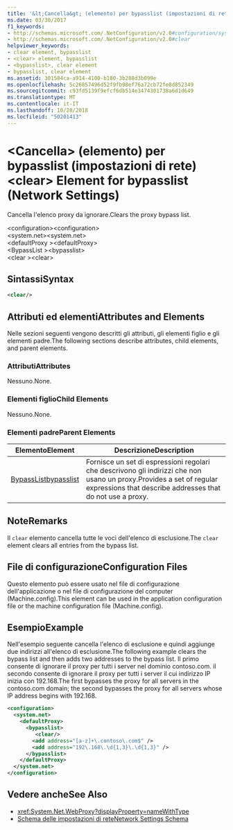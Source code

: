 ```yaml
---
title: '&lt;Cancella&gt; (elemento) per bypasslist (impostazioni di rete)'
ms.date: 03/30/2017
f1_keywords:
- http://schemas.microsoft.com/.NetConfiguration/v2.0#configuration/system.net/defaultProxy/bypasslist/clear
- http://schemas.microsoft.com/.NetConfiguration/v2.0#clear
helpviewer_keywords:
- clear element, bypasslist
- <clear> element, bypasslist
- <bypasslist>, clear element
- bypasslist, clear element
ms.assetid: 301584ca-a914-4100-b180-3b288d3b099e
ms.openlocfilehash: 5c26857496d52f9fb98ef76a72cb72fe8d852349
ms.sourcegitcommit: c93fd5139f9efcf6db514e3474301738a6d1d649
ms.translationtype: MT
ms.contentlocale: it-IT
ms.lasthandoff: 10/28/2018
ms.locfileid: "50201413"
---
```

# <a name="ltcleargt-element-for-bypasslist-network-settings"></a><span data-ttu-id="cb701-102">&lt;Cancella&gt; (elemento) per bypasslist (impostazioni di rete)</span><span class="sxs-lookup"><span data-stu-id="cb701-102">&lt;clear&gt; Element for bypasslist (Network Settings)</span></span>
<span data-ttu-id="cb701-103">Cancella l'elenco proxy da ignorare.</span><span class="sxs-lookup"><span data-stu-id="cb701-103">Clears the proxy bypass list.</span></span>  
  
 <span data-ttu-id="cb701-104">\<configuration></span><span class="sxs-lookup"><span data-stu-id="cb701-104">\<configuration></span></span>  
<span data-ttu-id="cb701-105">\<system.net></span><span class="sxs-lookup"><span data-stu-id="cb701-105">\<system.net></span></span>  
<span data-ttu-id="cb701-106">\<defaultProxy ></span><span class="sxs-lookup"><span data-stu-id="cb701-106">\<defaultProxy></span></span>  
<span data-ttu-id="cb701-107">\<BypassList ></span><span class="sxs-lookup"><span data-stu-id="cb701-107">\<bypasslist></span></span>  
<span data-ttu-id="cb701-108">\<clear ></span><span class="sxs-lookup"><span data-stu-id="cb701-108">\<clear></span></span>  
  
## <a name="syntax"></a><span data-ttu-id="cb701-109">Sintassi</span><span class="sxs-lookup"><span data-stu-id="cb701-109">Syntax</span></span>  
  
```xml  
<clear/>  
```  
  
## <a name="attributes-and-elements"></a><span data-ttu-id="cb701-110">Attributi ed elementi</span><span class="sxs-lookup"><span data-stu-id="cb701-110">Attributes and Elements</span></span>  
 <span data-ttu-id="cb701-111">Nelle sezioni seguenti vengono descritti gli attributi, gli elementi figlio e gli elementi padre.</span><span class="sxs-lookup"><span data-stu-id="cb701-111">The following sections describe attributes, child elements, and parent elements.</span></span>  
  
### <a name="attributes"></a><span data-ttu-id="cb701-112">Attributi</span><span class="sxs-lookup"><span data-stu-id="cb701-112">Attributes</span></span>  
 <span data-ttu-id="cb701-113">Nessuno.</span><span class="sxs-lookup"><span data-stu-id="cb701-113">None.</span></span>  
  
### <a name="child-elements"></a><span data-ttu-id="cb701-114">Elementi figlio</span><span class="sxs-lookup"><span data-stu-id="cb701-114">Child Elements</span></span>  
 <span data-ttu-id="cb701-115">Nessuno.</span><span class="sxs-lookup"><span data-stu-id="cb701-115">None.</span></span>  
  
### <a name="parent-elements"></a><span data-ttu-id="cb701-116">Elementi padre</span><span class="sxs-lookup"><span data-stu-id="cb701-116">Parent Elements</span></span>  
  
|<span data-ttu-id="cb701-117">**Elemento**</span><span class="sxs-lookup"><span data-stu-id="cb701-117">**Element**</span></span>|<span data-ttu-id="cb701-118">**Descrizione**</span><span class="sxs-lookup"><span data-stu-id="cb701-118">**Description**</span></span>|  
|-----------------|---------------------|  
|[<span data-ttu-id="cb701-119">BypassList</span><span class="sxs-lookup"><span data-stu-id="cb701-119">bypasslist</span></span>](../../../../../docs/framework/configure-apps/file-schema/network/bypasslist-element-network-settings.md)|<span data-ttu-id="cb701-120">Fornisce un set di espressioni regolari che descrivono gli indirizzi che non usano un proxy.</span><span class="sxs-lookup"><span data-stu-id="cb701-120">Provides a set of regular expressions that describe addresses that do not use a proxy.</span></span>|  
  
## <a name="remarks"></a><span data-ttu-id="cb701-121">Note</span><span class="sxs-lookup"><span data-stu-id="cb701-121">Remarks</span></span>  
 <span data-ttu-id="cb701-122">Il `clear` elemento cancella tutte le voci dell'elenco di esclusione.</span><span class="sxs-lookup"><span data-stu-id="cb701-122">The `clear` element clears all entries from the bypass list.</span></span>  
  
## <a name="configuration-files"></a><span data-ttu-id="cb701-123">File di configurazione</span><span class="sxs-lookup"><span data-stu-id="cb701-123">Configuration Files</span></span>  
 <span data-ttu-id="cb701-124">Questo elemento può essere usato nel file di configurazione dell'applicazione o nel file di configurazione del computer (Machine.config).</span><span class="sxs-lookup"><span data-stu-id="cb701-124">This element can be used in the application configuration file or the machine configuration file (Machine.config).</span></span>  
  
## <a name="example"></a><span data-ttu-id="cb701-125">Esempio</span><span class="sxs-lookup"><span data-stu-id="cb701-125">Example</span></span>  
 <span data-ttu-id="cb701-126">Nell'esempio seguente cancella l'elenco di esclusione e quindi aggiunge due indirizzi all'elenco di esclusione.</span><span class="sxs-lookup"><span data-stu-id="cb701-126">The following example clears the bypass list and then adds two addresses to the bypass list.</span></span> <span data-ttu-id="cb701-127">Il primo consente di ignorare il proxy per tutti i server nel dominio contoso.com. il secondo consente di ignorare il proxy per tutti i server il cui indirizzo IP inizia con 192.168.</span><span class="sxs-lookup"><span data-stu-id="cb701-127">The first bypasses the proxy for all servers in the contoso.com domain; the second bypasses the proxy for all servers whose IP address begins with 192.168.</span></span>  
  
```xml  
<configuration>  
  <system.net>  
    <defaultProxy>  
      <bypasslist>  
         <clear/>  
        <add address="[a-z]+\.contoso\.com$" />  
        <add address="192\.168\.\d{1,3}\.\d{1,3}" />  
      </bypasslist>  
    </defaultProxy>  
  </system.net>  
</configuration>   
```  
  
## <a name="see-also"></a><span data-ttu-id="cb701-128">Vedere anche</span><span class="sxs-lookup"><span data-stu-id="cb701-128">See Also</span></span>  
- <xref:System.Net.WebProxy?displayProperty=nameWithType>  
- [<span data-ttu-id="cb701-129">Schema delle impostazioni di rete</span><span class="sxs-lookup"><span data-stu-id="cb701-129">Network Settings Schema</span></span>](../../../../../docs/framework/configure-apps/file-schema/network/index.md)
